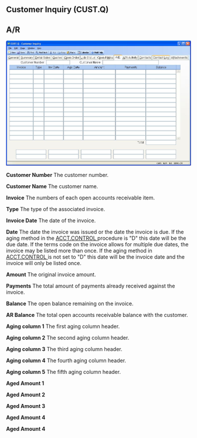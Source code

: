##  Customer Inquiry (CUST.Q)

<PageHeader />

##  A/R

![](./CUST-Q-8.jpg)

**Customer Number** The customer number.  
  
**Customer Name** The customer name.  
  
**Invoice** The numbers of each open accounts receivable item.  
  
**Type** The type of the associated invoice.  
  
**Invoice Date** The date of the invoice.  
  
**Date** The date the invoice was issued or the date the invoice is due. If the aging method in the [ ACCT.CONTROL ](../../../../AP-OVERVIEW/AP-ENTRY/ACCT-CONTROL/README.md) procedure is "D" this date will be the due date. If the terms code on the invoice allows for multiple due dates, the invoice may be listed more than once. If the aging method in [ ACCT.CONTROL ](../../../../AP-OVERVIEW/AP-ENTRY/ACCT-CONTROL/README.md) is not set to "D" this date will be the invoice date and the invoice will only be listed once.   
  
**Amount** The original invoice amount.  
  
**Payments** The total amount of payments already received against the
invoice.  
  
**Balance** The open balance remaining on the invoice.  
  
**AR Balance** The total open accounts receivable balance with the customer.  
  
**Aging column 1** The first aging column header.  
  
**Aging column 2** The second aging column header.  
  
**Aging column 3** The third aging column header.  
  
**Aging column 4** The fourth aging column header.  
  
**Aging column 5** The fifth aging column header.  
  
**Aged Amount 1**  
  
**Aged Amount 2**  
  
**Aged Amount 3**  
  
**Aged Amount 4**  
  
**Aged Amount 4**  
  
  
<badge text= "Version 8.10.57" vertical="middle" />

<PageFooter />